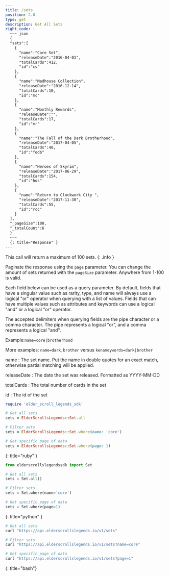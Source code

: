 ```yaml
---
title: /sets
position: 2.0
type: get
description: Get All Sets
right_code: |
  ~~~ json
  {
  "sets":[
    {
      "name":"Core Set",
      "releaseDate":"2016-04-01",
      "totalCards":412,
      "id":"cs"
    },
    {
      "name":"Madhouse Collection",
      "releaseDate":"2016-12-14",
      "totalCards":10,
      "id":"mc"
    },
    {
      "name":"Monthly Rewards",
      "releaseDate":"",
      "totalCards":17,
      "id":"mr"
    },
    {
      "name":"The Fall of the Dark Brotherhood",
      "releaseDate":"2017-04-05",
      "totalCards":40,
      "id":"fodb"
    },
    {
      "name":"Heroes of Skyrim",
      "releaseDate":"2017-06-29",
      "totalCards":154,
      "id":"hos"
    },
    {
      "name":"Return to Clockwork City ",
      "releaseDate":"2017-11-30",
      "totalCards":55,
      "id":"rcc"
    }
  ],
  "_pageSize":100,
  "_totalCount":6
  }
  ~~~
  {: title="Response" }
---
```


This call will return a maximum of 100 sets.
{: .info }

Paginate the response using the `page` parameter. You can change the amount of sets returned with the `pageSize` parameter. Anywhere from 1-100 is valid.

Each field below can be used as a query parameter. By default, fields that have a singular value such as rarity, type, and name will always use a logical "or" operator when querying with a list of values. Fields that can have multiple values such as attributes and keywords can use a logical "and" or a logical "or" operator.

The accepted delimiters when querying fields are the pipe character or a comma character. The pipe represents a logical "or", and a comma represents a logical "and".

Example:`name=core|brotherhood`

More examples: `name=dark,brother` versus `kenameywords=dark|brother`

name
: The set name. Put the name in double quotes for an exact match, otherwise partial matching will be applied.

releaseDate
: The date the set was released. Formatted as YYYY-MM-DD

totalCards
: The total number of cards in the set

id
: The id of the set

~~~ ruby
require 'elder_scroll_legends_sdk'

# Get all sets
sets = ElderScrollsLegends::Set.all

# Filter sets
sets = ElderScrollsLegends::Set.where(name: 'core')

# Get specific page of data
sets = ElderScrollsLegends::Set.where(page: 1)
~~~
{: title="ruby" }

~~~ python
from elderscrollslegendssdk import Set

# Get all sets
sets = Set.all()

# Filter sets
sets = Set.where(name='core')

# Get specific page of data
sets = Set.where(page=1) 
~~~
{: title="python" }

~~~ bash
# Get all sets
curl "https://api.elderscrollslegends.io/v1/sets"

# Filter sets
curl "https://api.elderscrollslegends.io/v1/sets?name=core"

# Get specific page of data
curl "https://api.elderscrollslegends.io/v1/sets?page=1"
~~~
{: title="bash"}